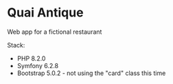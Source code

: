 # Quai Antique

Web app for a fictional restaurant

Stack:
- PHP 8.2.0
- Symfony 6.2.8
- Bootstrap 5.0.2 - not using the "card" class this time
